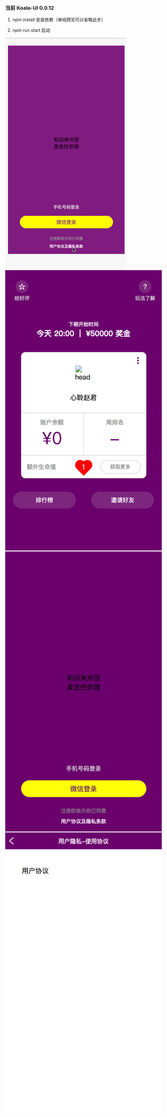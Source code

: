 ### 当前 Koala-UI 0.0.12

1. npm install 安装依赖（单纯预览可以省略此步）

2. npm run start 启动

![预览](./static/img/preview.gif)
![首页](./static/img/home.png)
![登录](./static/img/login.png)
![协议](./static/img/delegate.png)